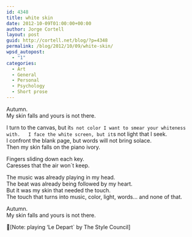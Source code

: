 ```yaml
---
id: 4348
title: white skin
date: 2012-10-09T01:00:00+00:00
author: Jorge Cortell
layout: post
guid: http://cortell.net/blog/?p=4348
permalink: /blog/2012/10/09/white-skin/
wpsd_autopost:
  - "1"
categories:
  - Art
  - General
  - Personal
  - Psychology
  - Short prose
---
```

Autumn.   
My skin falls and yours is not there.

I turn to the canvas, but it`s not color I want to smear your whiteness with.  
I face the white screen, but it`s not light that I seek.  
I confront the blank page, but words will not bring solace.  
Then my skin falls on the piano ivory.

Fingers sliding down each key.  
Caresses that the air won`t keep.

The music was already playing in my head.  
The beat was already being followed by my heart.  
But it was my skin that needed the touch.  
The touch that turns into music, color, light, words… and none of that.

Autumn.   
My skin falls and yours is not there.

[Note: playing ‘Le Depart` by The Style Council]